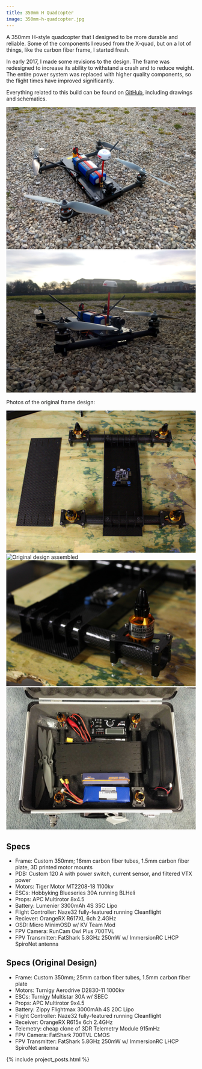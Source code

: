 ```yaml
---
title: 350mm H Quadcopter
image: 350mm-h-quadcopter.jpg
---
```


A 350mm H-style quadcopter that I designed to be more durable and reliable. Some of the components I reused from the X-quad, but on a lot of things, like the carbon fiber frame, I started fresh.

In early 2017, I made some revisions to the design. The frame was redesigned to increase its ability to withstand a crash and to reduce weight. The entire power system was replaced with higher quality components, so the flight times have improved significantly.

Everything related to this build can be found on [GitHub](https://github.com/codeThatThinks/Quadcopter), including drawings and schematics.

![Quadcopter](/img/content/350mm-h-quadcopter/quadcopter.jpg)
![Different perspective of quadcopter](/img/content/350mm-h-quadcopter/quadcopter2.jpg)

Photos of the original frame design:

![Original design with top cover off](/img/content/350mm-h-quadcopter/old-quadcopter.jpg)
![Original design assembled](/img/content/350mm-h-quadcopter/old-frame-assembled.jpg)
![Original design motor closeup](/img/content/350mm-h-quadcopter/old-motor.jpg)
![Original design in case](/img/content/350mm-h-quadcopter/old-in-case.jpg)

## Specs

* Frame: Custom 350mm; 16mm carbon fiber tubes, 1.5mm carbon fiber plate, 3D printed motor mounts
* PDB: Custom 120 A with power switch, current sensor, and filtered VTX power
* Motors: Tiger Motor MT2208-18 1100kv
* ESCs: Hobbyking Blueseries 30A running BLHeli
* Props: APC Multirotor 8x4.5
* Battery: Lumenier 3300mAh 4S 35C Lipo
* Flight Controller: Naze32 fully-featured running Cleanflight
* Reciever: OrangeRX R617XL 6ch 2.4GHz
* OSD: Micro MinimOSD w/ KV Team Mod
* FPV Camera: RunCam Owl Plus 700TVL
* FPV Transmitter: FatShark 5.8GHz 250mW w/ ImmersionRC LHCP SpiroNet antenna

## Specs (Original Design)

* Frame: Custom 350mm; 25mm carbon fiber tubes, 1.5mm carbon fiber plate
* Motors: Turnigy Aerodrive D2830-11 1000kv
* ESCs: Turnigy Multistar 30A w/ SBEC
* Props: APC Multirotor 9x4.5
* Battery: Zippy Flightmax 3000mAh 4S 20C Lipo
* Flight Controller: Naze32 fully-featured running Cleanflight
* Receiver: OrangeRX R615x 6ch 2.4GHz
* Telemetry: cheap clone of 3DR Telemetry Module 915mHz
* FPV Camera: FatShark 700TVL CMOS
* FPV Transmitter: FatShark 5.8GHz 250mW w/ ImmersionRC LHCP SpiroNet antenna

{% include project_posts.html %}
